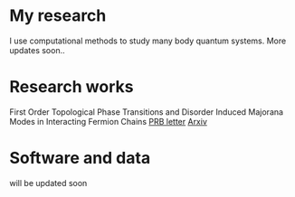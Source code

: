 

# My research
I use computational methods to study many body quantum systems.
More updates soon..
# Research works
First Order Topological Phase Transitions and Disorder Induced Majorana Modes in Interacting Fermion Chains
[PRB letter](https://journals.aps.org/prb/abstract/10.1103/PhysRevB.107.L121106) [Arxiv](https://arxiv.org/abs/2204.06306)
# Software and data
will be updated soon
